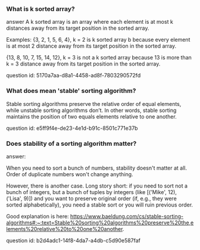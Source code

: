 ### What is k sorted array?

answer
A k sorted array is an array where each element is at most k distances away from its target position in the sorted array. 

Examples:
{3, 2, 1, 5, 6, 4}, k = 2 is k sorted array b because every element is at most 2 distance away
from its target position in the sorted array.

{13, 8, 10, 7, 15, 14, 12}, k = 3 is not a k sorted array because 13 is more than k = 3 distance away
from its target position in the sorted array. 

question id: 5170a7aa-d8a1-4458-ad8f-7803290572fd


### What does mean 'stable' sorting algorithm?

Stable sorting algorithms preserve the relative order of equal elements, 
while unstable sorting algorithms don’t. In other words, stable sorting 
maintains the position of two equals elements relative to one another.

question id: e5ff9f4e-de23-4e1d-b91c-8501c771e37b


### Does stability of a sorting algorithm matter?

answer:

When you need to sort a bunch of numbers, stability doesn't matter at all.
Order of duplicate numbers won't change anything.

However, there is another case. 
Long story short: if you need to sort not a bunch of integers,
but a bunch of tuples by integers (like [('Mike', 12), ('Lisa', 9)]) and you want to preserve
original order (if, e.g., they were sorted alphabetically), you need a stable sort or you
will ruin previous order.

Good explanation is here:
https://www.baeldung.com/cs/stable-sorting-algorithms#:~:text=Stable%20sorting%20algorithms%20preserve%20the,elements%20relative%20to%20one%20another.

question id: b2d4adc1-14f8-4da7-a4db-c5d90e587faf
